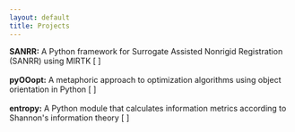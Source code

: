 ```yaml
---
layout: default
title: Projects
---
```

**SANRR:** A Python framework for Surrogate Assisted Nonrigid Registration (SANRR) using MIRTK \[ [<i class="fa fa-github" aria-hidden="true"></i>](https://www.github.com/ddfabbro/SANRR) \]
<br><br>
**pyOOopt:** A metaphoric approach to optimization algorithms using object orientation in Python \[ [<i class="fa fa-github" aria-hidden="true"></i>](https://www.github.com/ddfabbro/pyOOpt) \]
<br><br>
**entropy:** A Python module that calculates information metrics according to Shannon's information theory \[ [<i class="fa fa-github" aria-hidden="true"></i>](https://www.github.com/ddfabbro/entropy) \]
